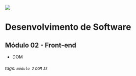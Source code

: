 ![](https://i.imgur.com/xG74tOh.png)

# Desenvolvimento de Software

## Módulo 02 - Front-end

- DOM

###### tags: `módulo 2` `DOM` `JS`
